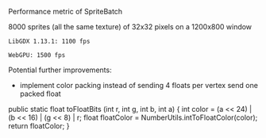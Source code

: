 
Performance metric of SpriteBatch

8000 sprites (all the same texture) of 32x32 pixels on a 1200x800 window

    LibGDX 1.13.1: 1100 fps
    
    WebGPU: 1500 fps

Potential further improvements:
- implement color packing instead of sending 4 floats per vertex send one packed float



public static float toFloatBits (int r, int g, int b, int a) {
int color = (a << 24) | (b << 16) | (g << 8) | r;
float floatColor = NumberUtils.intToFloatColor(color);
return floatColor;
}